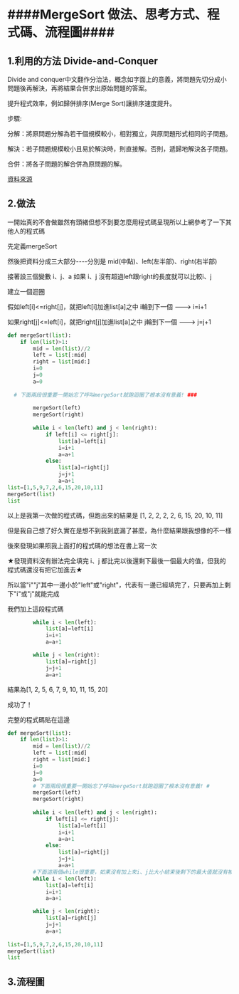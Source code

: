 ####MergeSort 做法、思考方式、程式碼、流程圖####
===

1.利用的方法 Divide-and-Conquer
---
Divide and conquer中文翻作分治法，概念如字面上的意義，將問題先切分成小問題後再解決，再將結果合併求出原始問題的答案。

提升程式效率，例如歸併排序(Merge Sort)讓排序速度提升。

步驟:

分解：將原問題分解為若干個規模較小，相對獨立，與原問題形式相同的子問題。

解決：若子問題規模較小且易於解決時，則直接解。否則，遞歸地解決各子問題。

合併：將各子問題的解合併為原問題的解。

[資料來源](https://emn178.pixnet.net/blog/post/87739443-divide-and-conquer)

2.做法
----------
一開始真的不會做雖然有頭緒但想不到要怎麼用程式碼呈現所以上網參考了一下其他人的程式碼
   
先定義mergeSort

然後把資料分成三大部分----分別是  mid(中點)、left(左半部)、right(右半部)

接著設三個變數 i、j、a 如果 i、j 沒有超過left跟right的長度就可以比較i、j

建立一個迴圈

假如left[i]<=right[j]，就把left[i]加進list[a]之中
i輪到下一個 ---> i=i+1

如果right[j]<=left[i]，就把right[j]加進list[a]之中
j輪到下一個 ---> j=j+1

```py
def mergeSort(list):
    if len(list)>1:
        mid = len(list)//2
        left = list[:mid]
        right = list[mid:]
        i=0
        j=0
        a=0
        
  # 下面兩段很重要一開始忘了呼叫mergeSort就跑迴圈了根本沒有意義! ###
        
        mergeSort(left)
        mergeSort(right)   
        
        while i < len(left) and j < len(right):
            if left[i] <= right[j]:
                list[a]=left[i]
                i=i+1
                a=a+1
            else:
                list[a]=right[j]
                j=j+1
                a=a+1
list=[1,5,9,7,2,6,15,20,10,11]
mergeSort(list)
list
```
以上是我第一次做的程式碼，但跑出來的結果是 [1, 2, 2, 2, 2, 6, 15, 20, 10, 11]

但是我自己想了好久實在是想不到我到底漏了甚麼，為什麼結果跟我想像的不一樣

後來發現如果照我上面打的程式碼的想法在書上寫一次

★發現資料沒有辦法完全填完 i、j 都比完以後還剩下最後一個最大的值，但我的程式碼還沒有把它加進去★

所以當"i""j"其中一邊小於"left"或"right"，代表有一邊已經填完了，只要再加上剩下"i"或"j"就能完成

我們加上這段程式碼

```py
        while i < len(left):
            list[a]=left[i]
            i=i+1
            a=a+1

        while j < len(right):
            list[a]=right[j]
            j=j+1
            a=a+1
```
結果為[1, 2, 5, 6, 7, 9, 10, 11, 15, 20]

成功了！

完整的程式碼貼在這邊

```py
def mergeSort(list):
    if len(list)>1:
        mid = len(list)//2
        left = list[:mid]
        right = list[mid:]
        i=0
        j=0
        a=0
        # 下面兩段很重要一開始忘了呼叫mergeSort就跑迴圈了根本沒有意義! #
        mergeSort(left)
        mergeSort(right)
        
        while i < len(left) and j < len(right):
            if left[i] <= right[j]:
                list[a]=left[i]
                i=i+1
                a=a+1
            else:
                list[a]=right[j]
                j=j+1
                a=a+1
        #下面這兩個while很重要，如果沒有加上來i、j比大小結束後剩下的最大值就沒有被加上來            
        while i < len(left):
            list[a]=left[i]
            i=i+1
            a=a+1

        while j < len(right):
            list[a]=right[j]
            j=j+1
            a=a+1
                
list=[1,5,9,7,2,6,15,20,10,11]
mergeSort(list)
list
```

3.流程圖
---
